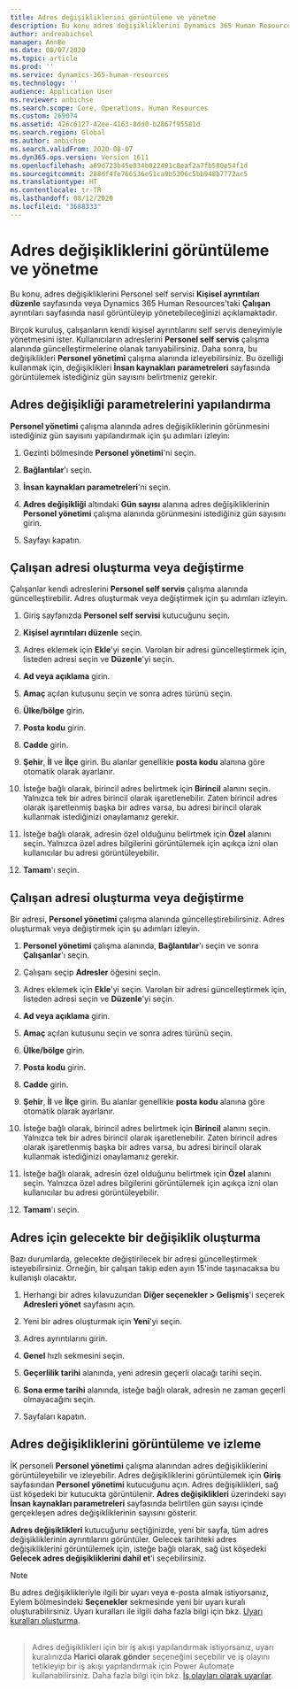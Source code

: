 ```yaml
---
title: Adres değişikliklerini görüntüleme ve yönetme
description: Bu konu adres değişikliklerini Dynamics 365 Human Resources'ta nasıl görüntüleyebileceğinizi ve yöneteceğinizi açıklamaktadır.
author: andreabichsel
manager: AnnBe
ms.date: 08/07/2020
ms.topic: article
ms.prod: ''
ms.service: dynamics-365-human-resources
ms.technology: ''
audience: Application User
ms.reviewer: anbichse
ms.search.scope: Core, Operations, Human Resources
ms.custom: 269074
ms.assetid: 426c6127-42ee-4163-8dd0-b2867f95581d
ms.search.region: Global
ms.author: anbichse
ms.search.validFrom: 2020-08-07
ms.dyn365.ops.version: Version 1611
ms.openlocfilehash: a69d723b45e834b022491c8eaf2a7fb580e54f1d
ms.sourcegitcommit: 288df4fe766536e51ca9b5306c5bb948b7772ac5
ms.translationtype: HT
ms.contentlocale: tr-TR
ms.lasthandoff: 08/12/2020
ms.locfileid: "3688333"
---
```

# <a name="view-and-manage-address-changes"></a>Adres değişikliklerini görüntüleme ve yönetme

Bu konu, adres değişikliklerini Personel self servisi **Kişisel ayrıntıları düzenle** sayfasında veya Dynamics 365 Human Resources'taki **Çalışan** ayrıntıları sayfasında nasıl görüntüleyip yönetebileceğinizi açıklamaktadır.

Birçok kuruluş, çalışanların kendi kişisel ayrıntılarını self servis deneyimiyle yönetmesini ister. Kullanıcıların adreslerini **Personel self servis** çalışma alanında güncelleştirmelerine olanak tanıyabilirsiniz. Daha sonra, bu değişiklikleri **Personel yönetimi** çalışma alanında izleyebilirsiniz. Bu özelliği kullanmak için, değişiklikleri **İnsan kaynakları parametreleri** sayfasında görüntülemek istediğiniz gün sayısını belirtmeniz gerekir.

## <a name="configure-address-change-parameters"></a>Adres değişikliği parametrelerini yapılandırma

**Personel yönetimi** çalışma alanında adres değişikliklerinin görünmesini istediğiniz gün sayısını yapılandırmak için şu adımları izleyin:

1. Gezinti bölmesinde **Personel yönetimi**'ni seçin.

2. **Bağlantılar**'ı seçin.

3. **İnsan kaynakları parametreleri**'ni seçin.

4. **Adres değişikliği** altındaki **Gün sayısı** alanına adres değişikliklerinin **Personel yönetimi** çalışma alanında görünmesini istediğiniz gün sayısını girin.

5. Sayfayı kapatın.

## <a name="create-or-change-an-employee-address"></a>Çalışan adresi oluşturma veya değiştirme

Çalışanlar kendi adreslerini **Personel self servis** çalışma alanında güncelleştirebilir. Adres oluşturmak veya değiştirmek için şu adımları izleyin.

1. Giriş sayfanızda **Personel self servisi** kutucuğunu seçin.

2. **Kişisel ayrıntıları düzenle** seçin.

3. Adres eklemek için **Ekle**'yi seçin. Varolan bir adresi güncelleştirmek için, listeden adresi seçin ve **Düzenle**'yi seçin.

4. **Ad veya açıklama** girin.

5. **Amaç** açılan kutusunu seçin ve sonra adres türünü seçin.

6. **Ülke/bölge** girin.

7. **Posta kodu** girin.

8. **Cadde** girin.

9. **Şehir**, **İl** ve **İlçe** girin. Bu alanlar genellikle **posta kodu** alanına göre otomatik olarak ayarlanır.

10. İsteğe bağlı olarak, birincil adres belirtmek için **Birincil** alanını seçin. Yalnızca tek bir adres birincil olarak işaretlenebilir. Zaten birincil adres olarak işaretlenmiş başka bir adres varsa, bu adresi birincil olarak kullanmak istediğinizi onaylamanız gerekir.

11. İsteğe bağlı olarak, adresin özel olduğunu belirtmek için **Özel** alanını seçin. Yalnızca özel adres bilgilerini görüntülemek için açıkça izni olan kullanıcılar bu adresi görüntüleyebilir.

12. **Tamam**'ı seçin.

## <a name="create-or-change-a-worker-address"></a>Çalışan adresi oluşturma veya değiştirme

Bir adresi, **Personel yönetimi** çalışma alanında güncelleştirebilirsiniz. Adres oluşturmak veya değiştirmek için şu adımları izleyin.

1. **Personel yönetimi** çalışma alanında, **Bağlantılar**'ı seçin ve sonra **Çalışanlar**'ı seçin.

3. Çalışanı seçip **Adresler** öğesini seçin.

3. Adres eklemek için **Ekle**'yi seçin. Varolan bir adresi güncelleştirmek için, listeden adresi seçin ve **Düzenle**'yi seçin.

4. **Ad veya açıklama** girin.

5. **Amaç** açılan kutusunu seçin ve sonra adres türünü seçin.

6. **Ülke/bölge** girin.

7. **Posta kodu** girin.

8. **Cadde** girin.

9. **Şehir**, **İl** ve **İlçe** girin. Bu alanlar genellikle **posta kodu** alanına göre otomatik olarak ayarlanır.

10. İsteğe bağlı olarak, birincil adres belirtmek için **Birincil** alanını seçin. Yalnızca tek bir adres birincil olarak işaretlenebilir. Zaten birincil adres olarak işaretlenmiş başka bir adres varsa, bu adresi birincil olarak kullanmak istediğinizi onaylamanız gerekir.

11. İsteğe bağlı olarak, adresin özel olduğunu belirtmek için **Özel** alanını seçin. Yalnızca özel adres bilgilerini görüntülemek için açıkça izni olan kullanıcılar bu adresi görüntüleyebilir.

12. **Tamam**'ı seçin.
 
## <a name="create-a-future-change-for-an-address"></a>Adres için gelecekte bir değişiklik oluşturma

Bazı durumlarda, gelecekte değiştirilecek bir adresi güncelleştirmek isteyebilirsiniz. Örneğin, bir çalışan takip eden ayın 15'inde taşınacaksa bu kullanışlı olacaktır.

1. Herhangi bir adres kılavuzundan **Diğer seçenekler > Gelişmiş**'i seçerek **Adresleri yönet** sayfasını açın.

2. Yeni bir adres oluşturmak için **Yeni**'yi seçin.

3. Adres ayrıntılarını girin.

4. **Genel** hızlı sekmesini seçin.

5. **Geçerlilik tarihi** alanında, yeni adresin geçerli olacağı tarihi seçin.

6. **Sona erme tarihi** alanında, isteğe bağlı olarak, adresin ne zaman geçerli olmayacağını seçin.

7. Sayfaları kapatın.

## <a name="view-and-monitor-address-changes"></a>Adres değişikliklerini görüntüleme ve izleme

İK personeli **Personel yönetimi** çalışma alanından adres değişikliklerini görüntüleyebilir ve izleyebilir. Adres değişikliklerini görüntülemek için **Giriş** sayfasından **Personel yönetimi** kutucuğunu açın. Adres değişiklikleri, sağ üst köşedeki bir kutucukta görüntülenir. **Adres değişiklikleri** üzerindeki sayı **İnsan kaynakları parametreleri** sayfasında belirtilen gün sayısı içinde gerçekleşen adres değişikliklerinin sayısını gösterir. 

**Adres değişiklikleri** kutucuğunu seçtiğinizde, yeni bir sayfa, tüm adres değişikliklerinin ayrıntılarını görüntüler. Gelecek tarihteki adres değişikliklerini görüntülemek için, isteğe bağlı olarak, sağ üst köşedeki **Gelecek adres değişikliklerini dahil et**'i seçebilirsiniz.

> [!NOTE]
> Bu adres değişiklikleriyle ilgili bir uyarı veya e-posta almak istiyorsanız, Eylem bölmesindeki **Seçenekler** sekmesinde yeni bir uyarı kuralı oluşturabilirsiniz. Uyarı kuralları ile ilgili daha fazla bilgi için bkz. [Uyarı kuralları oluşturma](/fin-ops-core/fin-ops/get-started/create-alert-rules.md).<br><br>

> Adres değişiklikleri için bir iş akışı yapılandırmak istiyorsanız, uyarı kuralınızda **Harici olarak gönder** seçeneğini seçebilir ve iş olayını tetikleyip bir iş akışı yapılandırmak için Power Automate kullanabilirsiniz. Daha fazla bilgi için bkz. [İş olayları olarak uyarılar](/fin-ops-core/dev-itpro/business-events/alerts-business-events.md).
